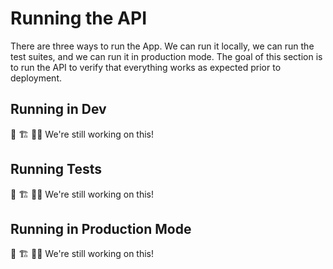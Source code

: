 # Running the API

There are three ways to run the App. We can run it locally, we can run the test suites, and we can run it in production mode. The goal of this section is to run the API to verify that everything works as expected prior to deployment.

## Running in Dev
🚧 🏗 🔨👷 We're still working on this!

## Running Tests
🚧 🏗 🔨👷 We're still working on this!

## Running in Production Mode
🚧 🏗 🔨👷 We're still working on this!
